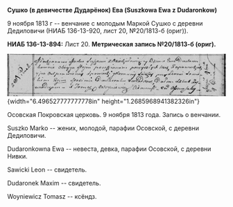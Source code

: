 **Сушко (в девичестве Дударёнок) Ева (Suszkowa Ewa z Dudaronkow)**

9 ноября 1813 г -- венчание с молодым Маркой Сушко с деревни Дедиловичи
(НИАБ 136-13-920, лист 20, №20/1813-б (ориг)).

**НИАБ 136-13-894:** Лист 20. **Метрическая запись №20/1813-б (ориг).**

![](./media/e0f53bf00cb6d8f8acf31e26631535f5c12fdcc3.png){width="6.496527777777778in"
height="1.2685968941382326in"}

Осовская Покровская церковь. 9 ноября 1813 года. Запись о венчании.

Suszko Markо -- жених, молодой, парафии Осовской, с деревни Дедиловичи.

Dudaronkowna Ewa -- невеста, девка, парафии Осовской, с деревни Нивки.

Sawicki Leon -- свидетель.

Dudaronek Maxim -- свидетель.

Woyniewicz Tomasz -- ксёндз.

